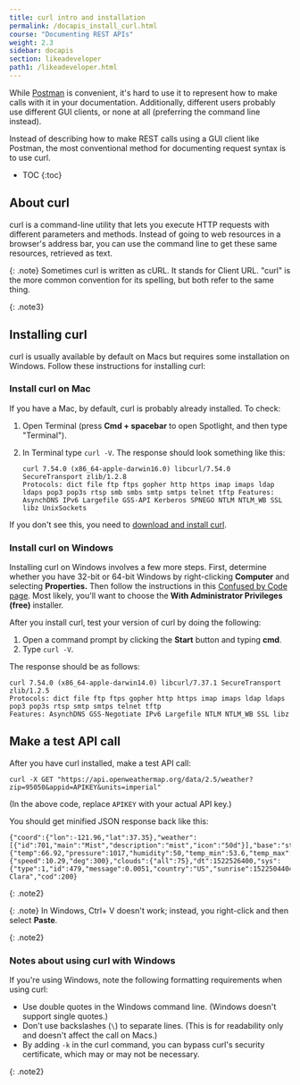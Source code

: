 ```yaml
---
title: curl intro and installation
permalink: /docapis_install_curl.html
course: "Documenting REST APIs"
weight: 2.3
sidebar: docapis
section: likeadeveloper
path1: /likeadeveloper.html
---
```


While [Postman](docapis_postman.html) is convenient, it's hard to use it to represent how to make calls with it in your documentation. Additionally, different users probably use different GUI clients, or none at all (preferring the command line instead).

Instead of describing how to make REST calls using a GUI client like Postman, the most conventional method for documenting request syntax is to use curl.

* TOC
{:toc}

## About curl

curl is a command-line utility that lets you execute HTTP requests with different parameters and methods. Instead of going to web resources in a browser's address bar, you can use the command line to get these same resources, retrieved as text.

{: .note}
Sometimes curl is written as cURL. It stands for Client URL. "curl" is the more common convention for its spelling, but both refer to the same thing.

{: .note3}

## Installing curl

curl is usually available by default on Macs but requires some installation on Windows. Follow these instructions for installing curl:

### Install curl on Mac

If you have a Mac, by default, curl is probably already installed. To check:

1.  Open Terminal (press **Cmd + spacebar** to open Spotlight, and then type "Terminal").
2.  In Terminal type `curl -V`. The response should look something like this:

    ```
    curl 7.54.0 (x86_64-apple-darwin16.0) libcurl/7.54.0 SecureTransport zlib/1.2.8
    Protocols: dict file ftp ftps gopher http https imap imaps ldap ldaps pop3 pop3s rtsp smb smbs smtp smtps telnet tftp Features: AsynchDNS IPv6 Largefile GSS-API Kerberos SPNEGO NTLM NTLM_WB SSL libz UnixSockets
    ```

If you don't see this, you need to [download and install curl](http://curl.haxx.se/).

### Install curl on Windows

Installing curl on Windows involves a few more steps. First, determine whether you have 32-bit or 64-bit Windows by right-clicking **Computer** and selecting **Properties.** Then follow the instructions in this [Confused by Code page](http://www.confusedbycode.com/curl/#downloads). Most likely, you'll want to choose the **With Administrator Privileges (free)** installer.

After you install curl, test your version of curl by doing the following:

1. Open a command prompt by clicking the **Start** button and typing **cmd**.
2. Type `curl -V`.

The response should be as follows:

```
curl 7.54.0 (x86_64-apple-darwin14.0) libcurl/7.37.1 SecureTransport zlib/1.2.5
Protocols: dict file ftp ftps gopher http https imap imaps ldap ldaps pop3 pop3s rtsp smtp smtps telnet tftp
Features: AsynchDNS GSS-Negotiate IPv6 Largefile NTLM NTLM_WB SSL libz
```

## Make a test API call

After you have curl installed, make a test API call:

```
curl -X GET "https://api.openweathermap.org/data/2.5/weather?zip=95050&appid=APIKEY&units=imperial"
```

(In the above code, replace `APIKEY` with your actual API key.)

You should get minified JSON response back like this:

```
{"coord":{"lon":-121.96,"lat":37.35},"weather":[{"id":701,"main":"Mist","description":"mist","icon":"50d"}],"base":"stations","main":{"temp":66.92,"pressure":1017,"humidity":50,"temp_min":53.6,"temp_max":75.2},"visibility":16093,"wind":{"speed":10.29,"deg":300},"clouds":{"all":75},"dt":1522526400,"sys":{"type":1,"id":479,"message":0.0051,"country":"US","sunrise":1522504404,"sunset":1522549829},"id":420006397,"name":"Santa Clara","cod":200}
```

{: .note2}

{: .note}
In Windows, Ctrl+ V doesn't work; instead, you right-click and then select **Paste**.

{: .note2}

### Notes about using curl with Windows

If you're using Windows, note the following formatting requirements when using curl:

* Use double quotes in the Windows command line. (Windows doesn't support single quotes.)
* Don't use backslashes (`\`) to separate lines. (This is for readability only and doesn't affect the call on Macs.)
* By adding `-k` in the curl command, you can bypass curl's security certificate, which may or may not be necessary.

{: .note2}
